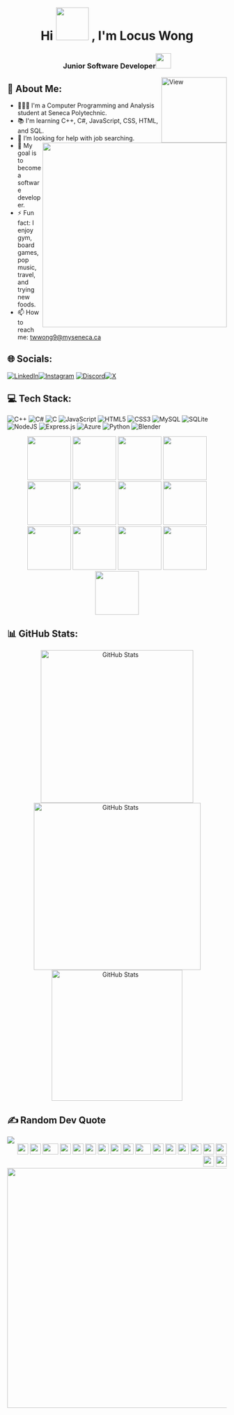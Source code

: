 <h1 align="center">Hi <img src="https://github.com/Anmol-Baranwal/Cool-GIFs-For-GitHub/assets/74038190/7bb1e704-6026-48f9-8435-2f4d40101348" width="75">&nbsp;, I'm Locus Wong</h1>
<h3 align="center">Junior Software Developer<img src="https://user-images.githubusercontent.com/74038190/214643112-f6f588c4-473d-47b1-a2a2-ff152f691e62.png" width="35" /></h3>   

 <img align="right" alt="View" width="150" src="https://visitcount.itsvg.in/api?id=Locus-Wong&icon=0&color=1">

## 💫 About Me:
<img align="right" src="https://user-images.githubusercontent.com/74038190/225813708-98b745f2-7d22-48cf-9150-083f1b00d6c9.gif" width="423">

- 👨🏻‍🎓 I'm a Computer Programming and Analysis student at Seneca Polytechnic.<br>
- 📚 I'm learning C++, C#, JavaScript, CSS, HTML, and SQL.<br>
- 🤝 I’m looking for help with job searching.<br>
- 🌱 My goal is to become a software developer.<br>
- ⚡ Fun fact: I enjoy gym, board games, pop music, travel, and trying new foods.<br>
- 📫 How to reach me: twwong9@myseneca.ca

## 🌐 Socials:
[![LinkedIn](https://img.shields.io/badge/LinkedIn-%230077B5.svg?logo=linkedin&logoColor=white)](https://www.linkedin.com/in/tsz-wa-wong-8201b3210/)[![Instagram](https://img.shields.io/badge/Instagram-%23E4405F.svg?logo=Instagram&logoColor=white)](https://www.instagram.com/locus_hk/) [![Discord](https://img.shields.io/badge/Discord-%237289DA.svg?logo=discord&logoColor=white)](https://discord.gg/https://discord.gg/2Kn69grT2h)[![X](https://img.shields.io/badge/X-black.svg?logo=X&logoColor=white)](https://x.com/Locus_HK) 

## 💻 Tech Stack:
![C++](https://img.shields.io/badge/c++-%2300599C.svg?style=flat&logo=c%2B%2B&logoColor=white) ![C#](https://img.shields.io/badge/c%23-%23239120.svg?style=flat&logo=csharp&logoColor=white) ![C](https://img.shields.io/badge/c-%2300599C.svg?style=flat&logo=c&logoColor=white) ![JavaScript](https://img.shields.io/badge/javascript-%23323330.svg?style=flat&logo=javascript&logoColor=%23F7DF1E) ![HTML5](https://img.shields.io/badge/html5-%23E34F26.svg?style=flat&logo=html5&logoColor=white) ![CSS3](https://img.shields.io/badge/css3-%231572B6.svg?style=flat&logo=css3&logoColor=white) ![MySQL](https://img.shields.io/badge/mysql-4479A1.svg?style=flat&logo=mysql&logoColor=white) ![SQLite](https://img.shields.io/badge/sqlite-%2307405e.svg?style=flat&logo=sqlite&logoColor=white) ![NodeJS](https://img.shields.io/badge/node.js-6DA55F?style=flat&logo=node.js&logoColor=white) ![Express.js](https://img.shields.io/badge/express.js-%23404d59.svg?style=flat&logo=express&logoColor=%2361DAFB) ![Azure](https://img.shields.io/badge/azure-%230072C6.svg?style=flat&logo=microsoftazure&logoColor=white) ![Python](https://img.shields.io/badge/python-3670A0?style=flat&logo=python&logoColor=ffdd54)  ![Blender](https://img.shields.io/badge/blender-%23F5792A.svg?style=flat&logo=blender&logoColor=white)

<div align ="center">
<img src="https://user-images.githubusercontent.com/74038190/212257454-16e3712e-945a-4ca2-b238-408ad0bf87e6.gif" width="100"><!-- JS -->
  <img src="https://github.com/Anmol-Baranwal/Cool-GIFs-For-GitHub/assets/74038190/29fd6286-4e7b-4d6c-818f-c4765d5e39a9" width="100"><!-- HTML -->
<img src="https://github.com/Anmol-Baranwal/Cool-GIFs-For-GitHub/assets/74038190/67f477ed-6624-42da-99f0-1a7b1a16eecb" width="100"><!-- CSS -->
 <img src="https://user-images.githubusercontent.com/74038190/212257460-738ff738-247f-4445-a718-cdd0ca76e2db.gif" width="100"><!-- node.js -->
<img src="https://github.com/Anmol-Baranwal/Cool-GIFs-For-GitHub/assets/74038190/1a797f46-efe4-41e6-9e75-5303e1bbcbfa" width="100"><!-- Express -->
<img src="https://user-images.githubusercontent.com/74038190/212257467-871d32b7-e401-42e8-a166-fcfd7baa4c6b.gif" width="100"><!-- react -->
<img src="https://user-images.githubusercontent.com/74038190/212257468-1e9a91f1-b626-4baa-b15d-5c385dfa7ed2.gif" width="100"><!-- Github -->
<img src="https://user-images.githubusercontent.com/74038190/212281775-b468df30-4edc-4bf8-a4ee-f52e1aaddc86.gif" width="100"><!-- git -->
<img src="https://user-images.githubusercontent.com/74038190/212257465-7ce8d493-cac5-494e-982a-5a9deb852c4b.gif" width="100"><!-- Xcode -->
<img src="https://user-images.githubusercontent.com/74038190/212281763-e6ecd7ef-c4aa-45b6-a97c-f33f6bb592bd.gif" width="100"><!-- Andriod -->
<img src="https://user-images.githubusercontent.com/74038190/212281780-0afd9616-8310-46e9-a898-c4f5269f1387.gif" width="100"><!-- Apple -->
 <img src="https://user-images.githubusercontent.com/74038190/212257472-08e52665-c503-4bd9-aa20-f5a4dae769b5.gif" width="100"><!-- Python -->
<img src="https://github.com/Anmol-Baranwal/Cool-GIFs-For-GitHub/assets/74038190/3fb2cdf6-8920-462e-87a4-95af376418aa" width="100"><!-- Ubuntu -->
</div>

## 📊 GitHub Stats:

<div align ="center">
 <img src="https://github-readme-stats.vercel.app/api?username=Locus-Wong&theme=dark&hide_border=false&include_all_commits=false&count_private=true" alt="GitHub Stats" width="350">
<img src="https://github-readme-streak-stats.herokuapp.com/?user=Locus-Wong&theme=dark&hide_border=false" alt="GitHub Stats" width="383">
</div>                                                                                                                 
<div align ="center">
<img src="https://github-readme-stats.vercel.app/api/top-langs/?username=Locus-Wong&theme=dark&hide_border=false&include_all_commits=false&count_private=true&layout=compact" alt="GitHub Stats" width="300">
</div>

## ✍️ Random Dev Quote
<img src="https://quotes-github-readme.vercel.app/api?type=horizontal&theme=radical" />

<br>
<div align="right">
    <img src="https://cultofthepartyparrot.com/parrots/hd/githubparrot.gif" width="25" height="25"/>
    <img src="https://cultofthepartyparrot.com/flags/hd/iranparrot.gif" width="25" height="25"/>
    <img src="https://cultofthepartyparrot.com/parrots/asyncparrot.gif" width="36" height="25"/>
    <img src="https://cultofthepartyparrot.com/parrots/hd/60fpsparrot.gif" width="25" height="25"/>
    <img src="https://cultofthepartyparrot.com/parrots/hd/jumpingparrot.gif" width="25" height="25"/>
    <img src="https://cultofthepartyparrot.com/parrots/hd/opensourceparrot.gif" width="25" height="25"/>
    <img src="https://cultofthepartyparrot.com/parrots/hd/dealwithitnowparrot.gif" width="25" height="25"/>
    <img src="https://cultofthepartyparrot.com/parrots/hd/hypnoparrotlight.gif" width="25" height="25"/>
    <img src="https://cultofthepartyparrot.com/parrots/databaseparrot.gif" width="25" height="25"/>
    <img src="https://cultofthepartyparrot.com/parrots/fixparrot.gif" width="36" height="25"/>
    <img src="https://cultofthepartyparrot.com/parrots/hd/laptop_parrot.gif" width="25" height="25"/>
    <img src="https://cultofthepartyparrot.com/parrots/hd/spinningparrot.gif" width="25" height="25"/>
    <img src="https://cultofthepartyparrot.com/parrots/hd/levitationparrot.gif" width="25" height="25"/>
    <img src="https://cultofthepartyparrot.com/parrots/hd/meldparrot.gif" width="25" height="25"/>
    <img src="https://cultofthepartyparrot.com/parrots/slomoparrot.gif" width="25" height="25"/>
    <img src="https://cultofthepartyparrot.com/parrots/hd/moonwalkingparrot.gif" width="25" height="25"/>
    <img src="https://cultofthepartyparrot.com/parrots/hd/stableparrot.gif" width="25" height="25"/>
    <img src="https://cultofthepartyparrot.com/parrots/hd/scienceparrot.gif" width="25" height="25"/>
</div>
<img align="right" src="https://user-images.githubusercontent.com/74038190/212284115-f47cd8ff-2ffb-4b04-b5bf-4d1c14c0247f.gif" width="550">

<!-- Proudly created with GPRM ( https://gprm.itsvg.in ) -->
